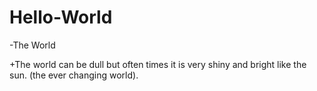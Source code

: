 Hello-World
==============

-The World

+The world can be dull but often times it is very shiny and bright like the sun. (the ever changing world).
